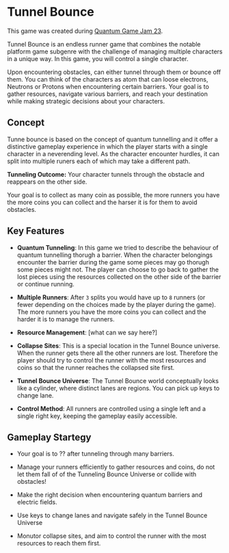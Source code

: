 # Tunnel Bounce

This game was created during [Quantum Game Jam 23](https://itch.io/jam/quantum-game-jam-2023).

Tunnel Bounce is an endless runner game that combines the notable platform game subgenre with the challenge of managing multiple characters in a unique way. In this game, you will control a single character. 

Upon encountering obstacles, can either tunnel through them or bounce off them. You can think of the characters as atom that can loose electrons, Neutrons or Protons when encountering certain barriers. 
Your goal is to gather resources, navigate various barriers, and reach your destination while making strategic decisions about your characters.

## Concept

Tunne bounce is based on the concept of quantum tunnelling and it offer a distinctive gameplay experience in which the player starts with a single character in a neverending level. As the character encounter hurdles, it can split into multiple runers each of which may take a different path.

**Tunneling Outcome:** Your character tunnels through the obstacle and reappears on the other side.

Your goal is to collect as many coin as possible, the more runners you have the more coins you can collect and the harser it is for them to avoid obstacles.

## Key Features

- **Quantum Tunneling**: In this game we tried to describe the behaviour of quantum tunnelling thorugh a barrier. When the character belongings encounter the barrier during the game some pieces may go thorugh some pieces might not. The player can choose to go back to gather the lost pieces using the resources collected on the other side of the barrier or continue running.
  
- **Multiple Runners**: After `3` splits you would have up to `8` runners (or fewer depending on the choices made by the player during the game). The more runners you have the more coins you can collect and the harder it is to manage the runners.
  
- **Resource Management**:  [what can we say here?]
  
- **Collapse Sites**: This is a special location in the Tunnel Bounce universe. When the runner gets there all the other runners are lost. Therefore the player should try to control the runner with the most resources and coins so that the runner reaches the collapsed site first.
  
- **Tunnel Bounce Universe**: The Tunnel Bounce world conceptually looks like a cylinder, where distinct lanes are regions. You can pick up keys to change lane.
  
- **Control Method**: All runners are controlled using a single left and a single right key, keeping the gameplay easily accessible.

## Gameplay Startegy

- Your goal is to ?? after tunneling through many barriers.

- Manage your runners efficiently to gather resources and coins, do not let them fall of of the Tunneling Bounce Universe or collide with obstacles!

- Make the right decision when encountering quantum barriers and electric fields.

- Use keys to change lanes and navigate safely in the Tunnel Bounce Universe

- Monutor collapse sites, and aim to control the runner with the most resources to reach them first.




